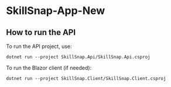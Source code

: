 # SkillSnap-App-New

## How to run the API

To run the API project, use:

```
dotnet run --project SkillSnap.Api/SkillSnap.Api.csproj
```

To run the Blazor client (if needed):

```
dotnet run --project SkillSnap.Client/SkillSnap.Client.csproj
```